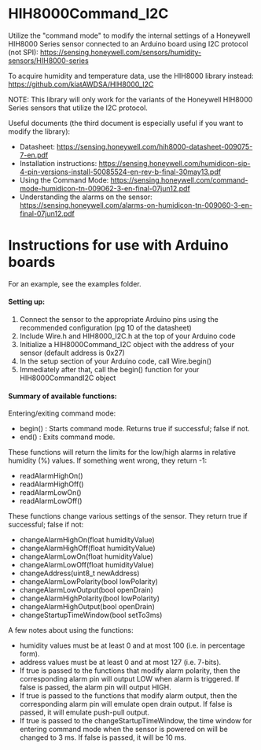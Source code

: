 # HIH8000Command_I2C
Utilize the "command mode" to modify the internal settings of a Honeywell HIH8000 Series sensor connected to an Arduino board using I2C protocol (not SPI): https://sensing.honeywell.com/sensors/humidity-sensors/HIH8000-series

To acquire humidity and temperature data, use the HIH8000 library instead: https://github.com/kiatAWDSA/HIH8000_I2C

NOTE: This library will only work for the variants of the Honeywell HIH8000 Series sensors that utilize the I2C protocol.

Useful documents (the third document is especially useful if you want to modify the library):
- Datasheet: https://sensing.honeywell.com/hih8000-datasheet-009075-7-en.pdf
- Installation instructions: https://sensing.honeywell.com/humidicon-sip-4-pin-versions-install-50085524-en-rev-b-final-30may13.pdf
- Using the Command Mode: https://sensing.honeywell.com/command-mode-humidicon-tn-009062-3-en-final-07jun12.pdf
- Understanding the alarms on the sensor: https://sensing.honeywell.com/alarms-on-humidicon-tn-009060-3-en-final-07jun12.pdf

# Instructions for use with Arduino boards
For an example, see the examples folder.

#### Setting up:
1. Connect the sensor to the appropriate Arduino pins using the recommended configuration (pg 10 of the datasheet)
2. Include Wire.h and HIH8000_I2C.h at the top of your Arduino code
3. Initialize a HIH8000Command_I2C object with the address of your sensor (default address is 0x27)
4. In the setup section of your Arduino code, call Wire.begin()
5. Immediately after that, call the begin() function for your HIH8000CommandI2C object

#### Summary of available functions:
Entering/exiting command mode:
- begin()     : Starts command mode. Returns true if successful; false if not.
- end()       : Exits command mode.

These functions will return the limits for the low/high alarms in relative humidity (%) values. If something went wrong, they return -1:
- readAlarmHighOn()
- readAlarmHighOff()
- readAlarmLowOn()
- readAlarmLowOff()

These functions change various settings of the sensor. They return true if successful; false if not:
- changeAlarmHighOn(float humidityValue)
- changeAlarmHighOff(float humidityValue)
- changeAlarmLowOn(float humidityValue)
- changeAlarmLowOff(float humidityValue)
- changeAddress(uint8_t newAddress)
- changeAlarmLowPolarity(bool lowPolarity)
- changeAlarmLowOutput(bool openDrain)
- changeAlarmHighPolarity(bool lowPolarity)
- changeAlarmHighOutput(bool openDrain)
- changeStartupTimeWindow(bool setTo3ms)

A few notes about using the functions:
- humidity values must be at least 0 and at most 100 (i.e. in percentage form).
- address values must be at least 0 and at most 127 (i.e. 7-bits).
- If true is passed to the functions that modify alarm polarity, then the corresponding alarm pin will output LOW when alarm is triggered. If false is passed, the alarm pin will output HIGH.
- If true is passed to the functions that modify alarm output, then the corresponding alarm pin will emulate open drain output. If false is passed, it will emulate push-pull output.
- If true is passed to the changeStartupTimeWindow, the time window for entering command mode when the sensor is powered on will be changed to 3 ms. If false is passed, it will be 10 ms.
